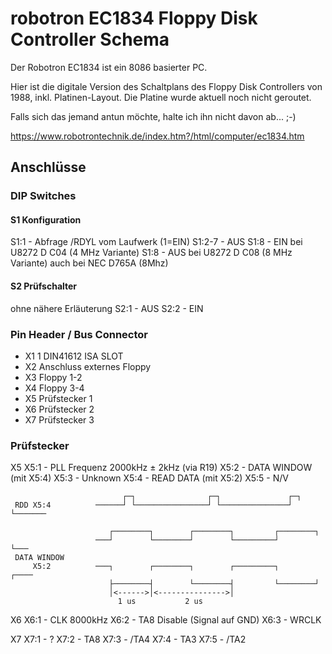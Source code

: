 # robotron EC1834 Floppy Disk Controller Schema

Der Robotron EC1834 ist ein 8086 basierter PC.

Hier ist die digitale Version des Schaltplans des Floppy Disk Controllers von 1988, inkl. Platinen-Layout.
Die Platine wurde aktuell noch nicht geroutet.

Falls sich das jemand antun möchte, halte ich ihn nicht davon ab... ;-)

https://www.robotrontechnik.de/index.htm?/html/computer/ec1834.htm
                       
## Anschlüsse
### DIP Switches

#### S1 Konfiguration
S1:1   - Abfrage /RDYL vom Laufwerk (1=EIN)
S1:2-7 - AUS
S1:8   - EIN bei U8272 D C04 (4 MHz Variante)
S1:8   - AUS bei U8272 D C08 (8 MHz Variante)
		 auch bei NEC D765A (8Mhz)

#### S2 Prüfschalter	 
ohne nähere Erläuterung
S2:1   - AUS
S2:2   - EIN

### Pin Header / Bus Connector

* X1 1 DIN41612 ISA SLOT
* X2 Anschluss externes Floppy
* X3 Floppy 1-2
* X4 Floppy 3-4
* X5 Prüfstecker 1
* X6 Prüfstecker 2
* X7 Prüfstecker 3


### Prüfstecker 


X5
    X5:1 - PLL Frequenz 2000kHz ± 2kHz (via R19)
    X5:2 - DATA WINDOW (mit X5:4)
    X5:3 - Unknown
    X5:4 - READ DATA (mit X5:2)
    X5:5 - N/V

                             ┌─┐                ┌─┐               ┌─┐        
     RDD X5:4          ──────┘ └────────────────┘ └───────────────┘ └─────── 
                                                                             
                          ┌────────┐        ┌────────┐         ┌────────┐    
                       ───┘        └────────┘        └─────────┘        └─── 
     DATA WINDOW                                                             
         X5:2          ───┐        ┌────────┐        ┌─────────┐        ┌────
                          ├────────┤        └────────┤         └────────┘    
                          │<------>│<--------------->│                       
                            1 us           2 us                              
 

X6
    X6:1 - CLK 8000kHz
    X6:2 - TA8 Disable (Signal auf GND)
    X6:3 - WRCLK
    
X7
    X7:1 - ?
    X7:2 - TA8
    X7:3 - /TA4
    X7:4 - TA3
    X7:5 - /TA2

